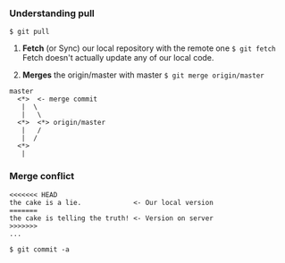 ### Understanding pull
```
$ git pull
```
1. **Fetch** (or Sync) our local repository with the remote one `$ git fetch`
Fetch doesn't actually update any of our local code.

2. **Merges** the origin/master with master `$ git merge origin/master`

```
master
  <*>  <- merge commit
   |  \
   |   \
  <*>  <*> origin/master
   |   /
   |  /
  <*>
   |
```
### Merge conflict
```
<<<<<<< HEAD
the cake is a lie.             <- Our local version
=======
the cake is telling the truth! <- Version on server
>>>>>>>
...
```
```
$ git commit -a
```